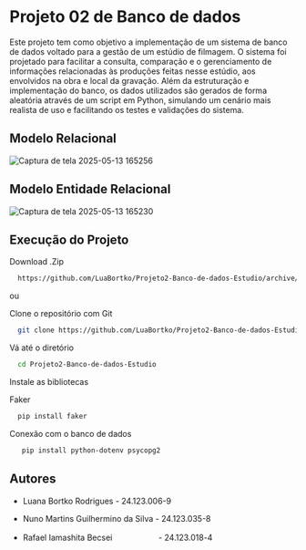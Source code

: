 # Projeto 02 de Banco de dados

Este projeto tem como objetivo a implementação de um sistema de banco de dados voltado para a gestão de um estúdio de filmagem. O sistema foi projetado para facilitar a consulta, comparação e o gerenciamento de informações relacionadas às produções feitas nesse estúdio, aos envolvidos na obra e local da gravação. Além da estruturação e implementação do banco, os dados utilizados são gerados de forma aleatória através de um script em Python, simulando um cenário mais realista de uso e facilitando os testes e validações do sistema.

## Modelo Relacional

![Captura de tela 2025-05-13 165256](https://github.com/user-attachments/assets/7f3fc9e7-7875-48fb-b954-aaef067fe7f9)


## Modelo Entidade Relacional
![Captura de tela 2025-05-13 165230](https://github.com/user-attachments/assets/2087ca6d-df25-4ec9-9e2f-e0088f592a17)


## Execução do Projeto

Download .Zip

```bash
  https://github.com/LuaBortko/Projeto2-Banco-de-dados-Estudio/archive/refs/heads/main.zip
```

ou

Clone o repositório com Git

```bash
  git clone https://github.com/LuaBortko/Projeto2-Banco-de-dados-Estudio.git
```

Vá até o diretório 

```bash
  cd Projeto2-Banco-de-dados-Estudio
```

Instale as bibliotecas

Faker

```bash
  pip install faker
```

Conexão com o banco de dados

```bash
   pip install python-dotenv psycopg2
```



## Autores

- Luana Bortko Rodrigues - 24.123.006-9  

- Nuno Martins Guilhermino da Silva - 24.123.035-8

- Rafael Iamashita Becsei ㅤㅤㅤㅤㅤㅤ- 24.123.018-4

